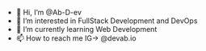 - 👋 Hi, I’m @Ab-D-ev
- 👀 I’m interested in FullStack Development and DevOps
- 🌱 I’m currently learning Web Development
- 📫 How to reach me  IG-> @devab.io

<!---
Ab-D-ev/Ab-D-ev is a ✨ special ✨ repository because its `README.md` (this file) appears on your GitHub profile.
You can click the Preview link to take a look at your changes.
--->
